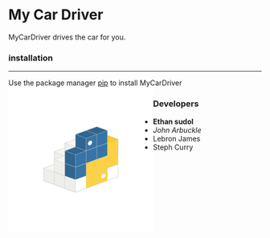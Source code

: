 # My Car Driver
MyCarDriver drives the car for you.

### installation
----------------
Use the package manager [pip](https://pypi.org/project/pip/) to install MyCarDriver
<img src="https://raw.githubusercontent.com/github/explore/666de02829613e0244e9441b114edb85781e972c/topics/pip/pip.png" alt="Alt text" align="left">

### Developers

* **Ethan sudol**
* _John Arbuckle_
* Lebron James
* Steph Curry
